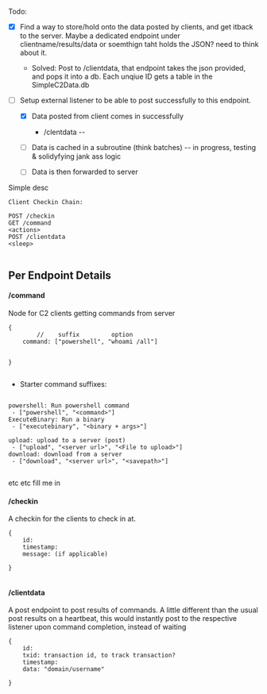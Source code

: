 Todo:

- [x] Find a way to store/hold onto the data posted by clients, and get itback to the server. Maybe a dedicated endpoint under clientname/results/data or soemthign taht holds the JSON? need to think about it.
	- Solved: Post to /clientdata, that endpoint takes the json provided, and pops it into a db. Each unqiue ID gets a table in the SimpleC2Data.db


- [ ] Setup external listener to be able to post successfully to this endpoint. 
	- [x] Data posted from client comes in successfully 
		- /clentdata --
	- [ ] Data is cached in a subroutine (think batches) -- in progress, testing & solidyfying jank ass logic
	- [ ] Data is then forwarded to server




Simple desc


```
Client Checkin Chain:

POST /checkin
GET /command
<actions>
POST /clientdata
<sleep>


```

## Per Endpoint Details

#### /command

Node for C2 clients getting commands from server


```
{
		//    suffix         option
	command: ["powershell", "whoami /all"]
	

}


```

- Starter command suffixes:

```

powershell: Run powershell command
 - ["powershell", "<command>"]
ExecuteBinary: Run a binary
 - ["executebinary", "<binary + args>"]

upload: upload to a server (post)
 - ["upload", "<server url>", "<File to upload>"]
download: download from a server
 - ["download", "<server url>", "<savepath>"]


```


etc etc fill me in 

#### /checkin
A checkin for the clients to check in at. 
```
{
	id: 
	timestamp:
	message: (if applicable)

}


```

#### /clientdata

A post endpoint to post results of commands. A little different than the usual post results on a heartbeat, this would instantly post to the respective listener upon command completion, instead of waiting


```
{
	id: 
	txid: transaction id, to track transaction?
	timestamp:
	data: "domain/username"

}


```